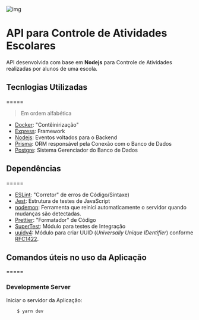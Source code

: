 ![img]()

# API para Controle de Atividades Escolares

API desenvolvida com base em **Nodejs** para Controle de Atividades realizadas por alunos de uma escola.

## Tecnlogias Utilizadas

=====

> Em ordem alfabética

- [Docker](https://www.docker.com/ 'Docker'): "Contêinirização"
- [Express](https://expressjs.com/ 'Express'): Framework
- [Nodejs](https://nodejs.org/en/ 'Nodejs'): Eventos voltados para o Backend
- [Prisma](https://www.prisma.io/ 'Prisma'): ORM responsável pela Conexão com o Banco de Dados
- [Postgre](https://www.postgresql.org/ 'Postgre'): Sistema Gerenciador do Banco de Dados

## Dependências

=====

- [ESLint](https://eslint.org/ 'ESLint'): "Corretor" de erros de Código/Sintaxe)
- [Jest](https://jestjs.io/ 'Jest'): Estrutura de testes de JavaScript
- [nodemon](https://www.npmjs.com/package/nodemon 'nodemon'): Ferramenta que reinici automaticamente o servidor quando mudanças são detectadas.
- [Prettier](https://prettier.io/ 'Prettier'): "Formatador" de Código
- [SuperTest](https://www.npmjs.com/package/supertest 'SuperTest'): Módulo para testes de Integração
- [uuidv4](https://www.npmjs.com/package/uuidv4 'uuidv4'): Módulo para criar UUID (_Universally Unique IDentifier_) conforme [RFC1422].

## Comandos úteis no uso da Aplicação

=====

### Developmente Server

Iniciar o servidor da Aplicação:

```
    $ yarn dev
```

[//]: #
[rfc1422]: https://www.ietf.org/rfc/rfc4122.txt
